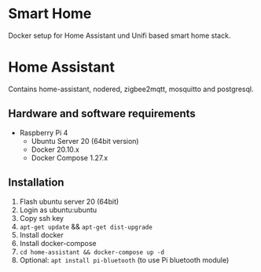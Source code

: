 # Smart Home
Docker setup for Home Assistant und Unifi based smart home stack.

# Home Assistant

Contains home-assistant, nodered, zigbee2mqtt, mosquitto and postgresql.

## Hardware and software requirements

- Raspberry Pi 4
  - Ubuntu Server 20 (64bit version)
  - Docker 20.10.x
  - Docker Compose 1.27.x
  
## Installation

1. Flash ubuntu server 20 (64bit)
2. Login as ubuntu:ubuntu
3. Copy ssh key
4. ``apt-get update`` && ``apt-get dist-upgrade``
5. Install docker
6. Install docker-compose
7. ``cd home-assistant && docker-compose up -d``
7. Optional: ``apt install pi-bluetooth`` (to use Pi bluetooth module)
